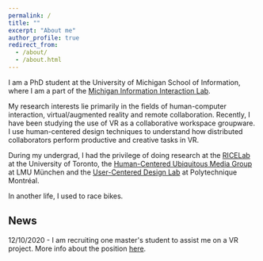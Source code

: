 ```yaml
---
permalink: /
title: ""
excerpt: "About me"
author_profile: true
redirect_from: 
  - /about/
  - /about.html
---
```


I am a PhD student at the University of Michigan School of Information, where I am a part of the [Michigan Information Interaction Lab](https://www.mi2lab.com).

My research interests lie primarily in the fields of human-computer interaction, virtual/augmented reality and remote collaboration. Recently, I have been studying the use of VR as a collaborative workspace groupware. I use human-centered design techniques to understand how distributed collaborators perform productive and creative tasks in VR.

During my undergrad, I had the privilege of doing research at the [RICELab](https://ricelab.github.io) at the University of Toronto, the [Human-Centered Ubiquitous Media Group](https://www.en.um.informatik.uni-muenchen.de/index.html) at LMU München and the [User-Centered Design Lab](https://jhcheng.me/lab/) at Polytechnique Montréal. 

In another life, I used to race bikes.

News
----
12/10/2020 - I am recruiting one master's student to assist me on a VR project. More info about the position [here](https://www.mi2lab.com/winter-2021-research-assistant-position/).

